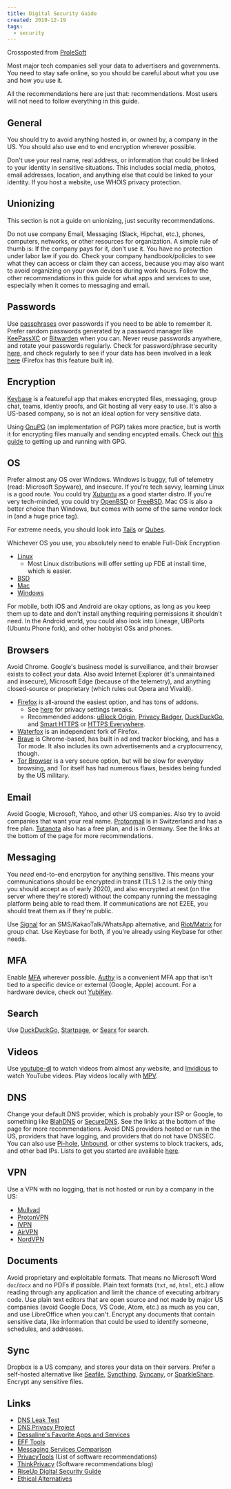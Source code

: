 ```yaml
---
title: Digital Security Guide
created: 2019-12-19
tags:
  - security
---
```


Crossposted from [ProleSoft](https://prolesoft.github.io)

Most major tech companies sell your data to advertisers and governments. You need to stay safe online, so you should be careful about what you use and how
you use it.

All the recommendations here are just that: recommendations. Most users will not need to follow everything in this guide.

## General

You should try to avoid anything hosted in, or owned by, a company in the US. You should also use end to end encryption wherever possible.

Don't use your real name, real address, or information that could be linked to your identity in sensitive situations.
This includes social media, photos, email addresses, location, and anything else that could be linked to your identity.
If you host a website, use WHOIS privacy protection.

## Unionizing

This section is not a guide on unionizing, just security recommendations.

Do not use company Email, Messaging (Slack, Hipchat, etc.), phones, computers, networks, or other resources for organization. A simple rule of thumb is: If
the company pays for it, don't use it. You have no protection under labor law if you do. Check your company handbook/policies to see what they can access or
claim they can access, because you may also want to avoid organizing on your own devices during work hours. Follow the other recommendations in this guide
for what apps and services to use, especially when it comes to messaging and email.

## Passwords

Use [passphrases](https://www.xkcd.com/936/) over passwords if you need to be able to remember it. Prefer random passwords generated by a password manager
like [KeePassXC](https://keepassxc.org/) or [Bitwarden](https://bitwarden.com/) when you can. Never reuse passwords anywhere, and rotate your passwords
regularly. Check for password/phrase security [here](https://howsecureismypassword.net/), and check regularly to see if your data has been involved in a leak
[here](https://haveibeenpwned.com/) (Firefox has this feature built in).

## Encryption

[Keybase](https://keybase.io/) is a featureful app that makes encrypted files, messaging, group chat, teams, identiy proofs, and Git hosting all very easy to
use. It's also a US-based company, so is not an ideal option for very sensitive data.

Using [GnuPG](https://gnupg.org/) (an implementation of PGP) takes more practice, but is worth it for encrypting files manually and sending encypted emails.
Check out [this guide](https://github.com/bfrg/gpg-guide) to getting up and running with GPG.

## OS

Prefer almost any OS over Windows. Windows is buggy, full of telemetry (read: Microsoft Spyware), and insecure. If you're tech savvy, learning Linux is a
good route. You could try [Xubuntu](https://xubuntu.org/) as a good starter distro. If you're very tech-minded, you could try
[OpenBSD](https://www.openbsd.org/) or [FreeBSD](https://www.freebsd.org/). Mac OS is also a better choice than Windows, but comes with some of the same
vendor lock in (and a huge price tag).

For extreme needs, you should look into [Tails](https://tails.boum.org/) or [Qubes](https://www.qubes-os.org/).

Whichever OS you use, you absolutely need to enable Full-Disk Encryption

* [Linux](https://wiki.archlinux.org/index.php/Disk_encryption)
    * Most Linux distributions will offer setting up FDE at install time, which is easier.
* [BSD](https://forums.freebsd.org/threads/howto-quick-geli-encryption-guide.29652/)
* [Mac](https://support.apple.com/en-us/HT204837)
* [Windows](https://support.microsoft.com/en-us/help/4028713/windows-10-turn-on-device-encryption)

For mobile, both iOS and Android are okay options, as long as you keep them up to date and don't install anything requiring permissions it shouldn't need. In
the Android world, you could also look into Lineage, UBPorts (Ubuntu Phone fork), and other hobbyist OSs and phones.

## Browsers

Avoid Chrome. Google's business model is surveillance, and their browser exists to collect your data. Also avoid Internet Explorer (it's unmaintained and
insecure), Microsoft Edge (because of the telemetry), and anything closed-source or proprietary (which rules out Opera and Vivaldi).

* [Firefox](https://www.mozilla.org/en-US/firefox/) is all-around the easiest option, and has tons of addons.
    * See [here](https://github.com/pyllyukko/user.js) for privacy settings tweaks.
    * Recommended addons: [uBlock Origin](https://addons.mozilla.org/en-US/firefox/addon/ublock-origin/), [Privacy Badger](https://addons.mozilla.org/en-US/firefox/addon/privacy-badger17/), [DuckDuckGo](https://addons.mozilla.org/en-US/firefox/addon/duckduckgo-for-firefox/), and [Smart HTTPS](https://addons.mozilla.org/en-US/firefox/addon/smart-https-revived/) or [HTTPS Everywhere](https://addons.mozilla.org/en-US/firefox/addon/https-everywhere/).
* [Waterfox](https://www.waterfox.net/) is an independent fork of Firefox.
* [Brave](https://brave.com/) is Chrome-based, has built in ad and tracker blocking, and has a Tor mode. It also includes its own advertisements and a cryptocurrency, though.
* [Tor Browser](https://www.torproject.org/download/) is a very secure option, but will be slow for everyday browsing, and Tor itself has had numerous flaws, besides being funded by the US military.

## Email

Avoid Google, Microsoft, Yahoo, and other US companies. Also try to avoid companies that want your real name.
[Protonmail](https://protonmail.com/) is in Switzerland and has a free plan. [Tutanota](https://tutanota.com/) also has a free plan, and is in Germany.
See the links at the bottom of the page for more recommendations.

## Messaging

You _need_ end-to-end encrpytion for anything sensitive. This means your communications should be encrypted in transit
(TLS 1.2 is the only thing you should accept as of early 2020),
and also encrypted at rest (on the server where they're stored) without the company running the messaging platform being able to read them.
If communications are not E2EE, you should treat them as if they're public.

Use [Signal](https://signal.org/) for an SMS/KakaoTalk/WhatsApp alternative, and [Riot/Matrix](https://about.riot.im/) for group chat.
Use Keybase for both, if you're already using Keybase for other needs.

## MFA

Enable [MFA](https://en.wikipedia.org/wiki/Multi-factor_authentication) wherever possible.
[Authy](https://authy.com/) is a convenient MFA app that isn't tied to a specific device or external (Google, Apple) account.
For a hardware device, check out [YubiKey](https://www.yubico.com/).

## Search

Use [DuckDuckGo](https://duckduckgo.com/), [Startpage](https://www.startpage.com/), or [Searx](https://searx.me/) for search.

## Videos

Use [youtube-dl](https://youtube-dl.org/) to watch videos from almost any website, and [Invidious](https://www.invidio.us/) to watch YouTube videos.
Play videos locally with [MPV](https://mpv.io/).

## DNS

Change your default DNS provider, which is probably your ISP or Google, to something like [BlahDNS](https://blahdns.com/) or [SecureDNS](https://securedns.eu/).
See the links at the bottom of the page for more recommendations.
Avoid DNS providers hosted or run in the US, providers that have logging, and providers that do not have DNSSEC.
You can also use [Pi-hole](https://pi-hole.net/), [Unbound](https://forums.freebsd.org/threads/pi-hole-alternative.67704/),
or other systems to block trackers, ads, and other bad IPs. Lists to get you started are available [here](https://www.iblocklist.com/).

## VPN

Use a VPN with no logging, that is not hosted or run by a company in the US:

* [Mullvad](https://mullvad.net/en/)
* [ProtonVPN](https://protonvpn.com/)
* [IVPN](https://www.ivpn.net/)
* [AirVPN](https://airvpn.org/)
* [NordVPN](https://nordvpn.com/)

## Documents

Avoid proprietary and exploitable formats. That means no Microsoft Word `doc`/`docx` and no PDFs if possible.
Plain text formats (`txt`, `md`, `html`, etc.) allow reading through any application and limit the chance of executing arbitrary code.
Use plain text editors that are open source and not made by major US companies (avoid Google Docs, VS Code, Atom, etc.) as much as you can, and use
LibreOffice when you can't.
Encrypt any documents that contain sensitive data, like information that could be used to identify someone, schedules, and addresses.

## Sync

Dropbox is a US company, and stores your data on their servers.
Prefer a self-hosted alternative like [Seafile](https://github.com/haiwen/seafile), [Syncthing](https://github.com/syncthing/syncthing),
[Syncany](https://github.com/syncany/syncany), or [SparkleShare](https://www.sparkleshare.org/).
Encrypt any sensitive files.

## Links

* [DNS Leak Test](https://dnsleaktest.com/)
* [DNS Privacy Project](https://dnsprivacy.org/wiki/)
* [Dessaline's Favorite Apps and Services](https://github.com/dessalines/essays/blob/master/favorite_apps_and_services.md)
* [EFF Tools](https://www.eff.org/pages/tools)
* [Messaging Services Comparison](https://github.com/dessalines/Messaging-Services-Comparison)
* [PrivacyTools](https://www.privacytools.io/) (List of software recommendations)
* [ThinkPrivacy](https://www.thinkprivacy.io/) (Software recommendations blog)
* [RiseUp Digital Security Guide](https://riseup.net/en/security)
* [Ethical Alternatives](https://ethical.net/resources/)
